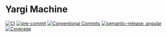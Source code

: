 # Yargi Machine

[![CI](https://github.com/kaankoken/ci-template/actions/workflows/ci.yaml/badge.svg)](https://github.com/kaankoken/ci-template/actions/workflows/ci.yaml)
[![pre-commit](https://img.shields.io/badge/pre--commit-enabled-brightgreen?logo=pre-commit)](https://github.com/pre-commit/pre-commit)
[![Conventional Commits](https://img.shields.io/badge/Conventional%20Commits-1.0.0-%23FE5196?logo=conventionalcommits&logoColor=white)](https://conventionalcommits.org)
[![semantic-release: angular](https://img.shields.io/badge/semantic--release-angular-e10079?logo=semantic-release)](https://github.com/semantic-release/semantic-release)
[![Coverage](https://kaankoken.github.io/yargi-machine/badge.svg)](https://kaankoken.github.io/yargi-machine/)
